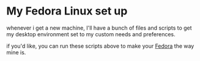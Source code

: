 # My Fedora Linux set up

whenever i get a new machine, I'll have a bunch of files and scripts to get my desktop environment set to my custom needs and preferences.

if you'd like, you can run these scripts above to make your [Fedora](https://docs.fedoraproject.org/en-US/) the way mine is.
